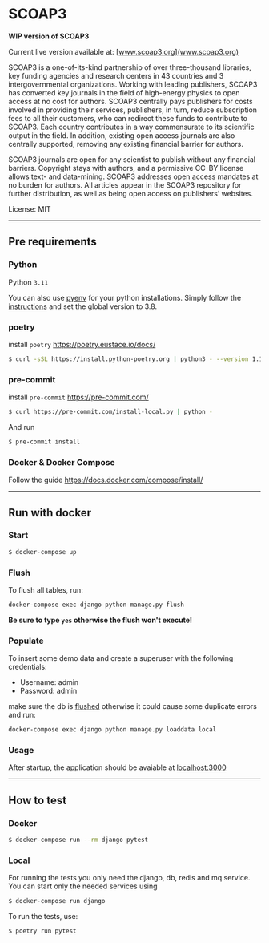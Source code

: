 # SCOAP3

**WIP version of SCOAP3**


Current live version available at: [www.scoap3.org](www.scoap3.org)

SCOAP3 is a one-of-its-kind partnership of over three-thousand libraries, key funding agencies and research centers in 43 countries and 3 intergovernmental organizations. Working with leading publishers, SCOAP3 has converted key journals in the field of high-energy physics to open access at no cost for authors. SCOAP3 centrally pays publishers for costs involved in providing their services, publishers, in turn, reduce subscription fees to all their customers, who can redirect these funds to contribute to SCOAP3. Each country contributes in a way commensurate to its scientific output in the field. In addition, existing open access journals are also centrally supported, removing any existing financial barrier for authors.

SCOAP3 journals are open for any scientist to publish without any financial barriers. Copyright stays with authors, and a permissive CC-BY license allows text- and data-mining. SCOAP3 addresses open access mandates at no burden for authors. All articles appear in the SCOAP3 repository for further distribution, as well as being open access on publishers’ websites.

License: MIT

---

## Pre requirements

### Python

Python `3.11`

You can also use [pyenv](https://github.com/pyenv/pyenv) for your python installations.
Simply follow the [instructions](https://github.com/pyenv/pyenv#installation) and set the global version to 3.8.

### poetry

install `poetry` https://poetry.eustace.io/docs/

```bash
$ curl -sSL https://install.python-poetry.org | python3 - --version 1.1.14
```

### pre-commit

install `pre-commit` https://pre-commit.com/

```bash
$ curl https://pre-commit.com/install-local.py | python -
```

And run

```bash
$ pre-commit install
```

### Docker & Docker Compose

Follow the guide https://docs.docker.com/compose/install/

---

## Run with docker

### Start
```bash
$ docker-compose up
```

### Flush
To flush all tables, run:
```bash
docker-compose exec django python manage.py flush
```
**Be sure to type `yes` otherwise the flush won't execute!**

### Populate
To insert some demo data and create a superuser with the following credentials:
* Username: admin
* Password: admin

make sure the db is [flushed](#flush) otherwise it could cause some duplicate errors and run:

```bash
docker-compose exec django python manage.py loaddata local
```

### Usage

After startup, the application should be avaiable at [localhost:3000](localhost:3000)

---

## How to test

### Docker
```bash
$ docker-compose run --rm django pytest
```
### Local
For running the tests you only need the django, db, redis and mq service.
You can start only the needed services using
```bash
$ docker-compose run django
```
To run the tests, use:
```bash
$ poetry run pytest
```
